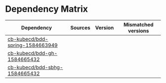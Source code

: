 # Dependency Matrix

Dependency | Sources | Version | Mismatched versions
---------- | ------- | ------- | -------------------
[cb-kubecd/bdd-spring-1584663949](https://github.com/cb-kubecd/bdd-spring-1584663949.git) |  | []() | 
[cb-kubecd/bdd-gh-1584665432](https://github.com/cb-kubecd/bdd-gh-1584665432.git) |  | []() | 
[cb-kubecd/bdd-sbhg-1584665432](https://github.com/cb-kubecd/bdd-sbhg-1584665432.git) |  | []() | 
